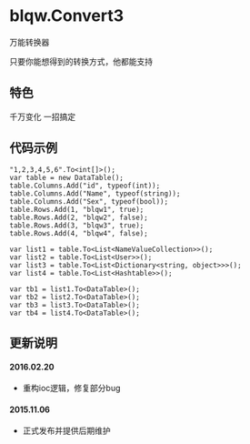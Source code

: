 # blqw.Convert3
万能转换器

只要你能想得到的转换方式，他都能支持

## 特色  
千万变化 一招搞定

## 代码示例
```
"1,2,3,4,5,6".To<int[]>();
var table = new DataTable();
table.Columns.Add("id", typeof(int));
table.Columns.Add("Name", typeof(string));
table.Columns.Add("Sex", typeof(bool));
table.Rows.Add(1, "blqw1", true);
table.Rows.Add(2, "blqw2", false);
table.Rows.Add(3, "blqw3", true);
table.Rows.Add(4, "blqw4", false);

var list1 = table.To<List<NameValueCollection>>();
var list2 = table.To<List<User>>();
var list3 = table.To<List<Dictionary<string, object>>>();
var list4 = table.To<List<Hashtable>>();

var tb1 = list1.To<DataTable>();
var tb2 = list2.To<DataTable>();
var tb3 = list3.To<DataTable>();
var tb4 = list4.To<DataTable>();
```

## 更新说明  
#### 2016.02.20  
* 重构ioc逻辑，修复部分bug  

#### 2015.11.06
* 正式发布并提供后期维护